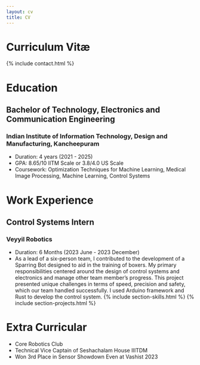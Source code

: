 ```yaml
---
layout: cv
title: CV
---
```


# Curriculum Vitæ

{% include contact.html %}


# Education
## Bachelor of Technology, Electronics and Communication Engineering
### Indian Institute of Information Technology, Design and Manufacturing, Kancheepuram
- Duration: 4 years (2021 - 2025)
- GPA: 8.65/10 IITM Scale or 3.8/4.0 US Scale
- Coursework: Optimization Techniques for Machine Learning, Medical Image Processing, Machine Learning, Control Systems 

# Work Experience
## Control Systems Intern
### Veyyil Robotics
- Duration: 6 Months (2023 June - 2023 December)
- As a lead of a six-person team, I contributed to the development of a Sparring Bot designed to aid in the training of boxers. My primary responsibilities centered around the design of control systems and electronics and manage other team member’s progress. This project presented unique challenges in terms of speed, precision and safety, which our team handled successfully. I used Arduino framework and Rust to develop the control system. 
{% include section-skills.html %}
{% include section-projects.html %}

# Extra Curricular
- Core Robotics Club
- Technical Vice Captain of Seshachalam House IIITDM 
- Won 3rd Place in Sensor Showdown Even at Vashist 2023

